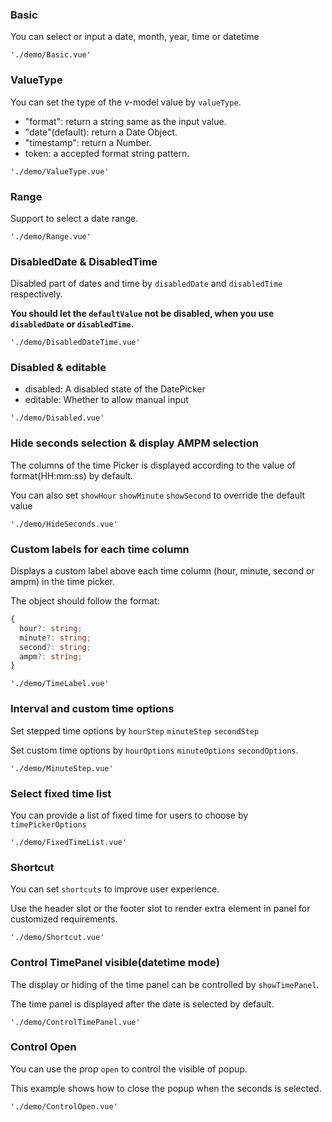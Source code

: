 ### Basic

You can select or input a date, month, year, time or datetime

```demo
'./demo/Basic.vue'
```

### ValueType

You can set the type of the v-model value by `valueType`.

- "format": return a string same as the input value.
- "date"(default): return a Date Object.
- "timestamp": return a Number.
- token: a accepted format string pattern.

```demo
'./demo/ValueType.vue'
```

### Range

Support to select a date range.

```demo
'./demo/Range.vue'
```

### DisabledDate & DisabledTime

Disabled part of dates and time by `disabledDate` and `disabledTime` respectively.

**You should let the `defaultValue` not be disabled, when you use `disabledDate` or `disabledTime`.**

```demo
'./demo/DisabledDateTime.vue'
```

### Disabled & editable

- disabled: A disabled state of the DatePicker
- editable: Whether to allow manual input

```demo
'./demo/Disabled.vue'
```

### Hide seconds selection & display AMPM selection

The columns of the time Picker is displayed according to the value of format(HH:mm:ss) by default.

You can also set `showHour` `showMinute` `showSecond` to override the default value

```demo
'./demo/HideSeconds.vue'
```

### Custom labels for each time column
Displays a custom label above each time column (hour, minute, second or ampm) in the time picker.

The object should follow the format:
```ts
{
  hour?: string;
  minute?: string;
  second?: string;
  ampm?: string;
}
```

```demo
'./demo/TimeLabel.vue'
```

### Interval and custom time options

Set stepped time options by `hourStep` `minuteStep` `secondStep`

Set custom time options by `hourOptions` `minuteOptions` `secondOptions`.

```demo
'./demo/MinuteStep.vue'
```

### Select fixed time list

You can provide a list of fixed time for users to choose by `timePickerOptions`

```demo
'./demo/FixedTimeList.vue'
```

### Shortcut

You can set `shortcuts` to improve user experience.

Use the header slot or the footer slot to render extra element in panel for customized requirements.

```demo
'./demo/Shortcut.vue'
```

### Control TimePanel visible(datetime mode)

The display or hiding of the time panel can be controlled by `showTimePanel`.

The time panel is displayed after the date is selected by default.

```demo
'./demo/ControlTimePanel.vue'
```

### Control Open

You can use the prop `open` to control the visible of popup.

This example shows how to close the popup when the seconds is selected.

```demo
'./demo/ControlOpen.vue'
```
